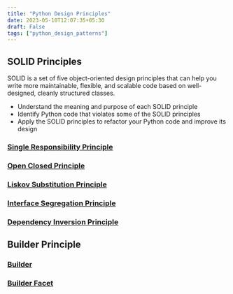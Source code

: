 ```yaml
---
title: "Python Design Principles"
date: 2023-05-10T12:07:35+05:30
draft: False
tags: ["python_design_patterns"]
---
```


## SOLID Principles

SOLID is a set of five object-oriented design principles that can help you write more maintainable, flexible, and scalable code based on well-designed, cleanly structured classes.

- Understand the meaning and purpose of each SOLID principle
- Identify Python code that violates some of the SOLID principles
- Apply the SOLID principles to refactor your Python code and improve its design

### [Single Responsibility Principle](../srp/)
### [Open Closed Principle](../ocp/)
### [Liskov Substitution Principle](../lsp/)
### [Interface Segregation Principle](../isp/)
### [Dependency Inversion Principle](../dip/)

## Builder Principle

### [Builder](../builder)
### [Builder Facet](../builder-facet)